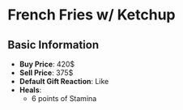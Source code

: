 # French Fries w/ Ketchup

## Basic Information

- **Buy Price**: 420$
- **Sell Price**: 375$
- **Default Gift Reaction**: Like
- **Heals**:
  - 6 points of Stamina